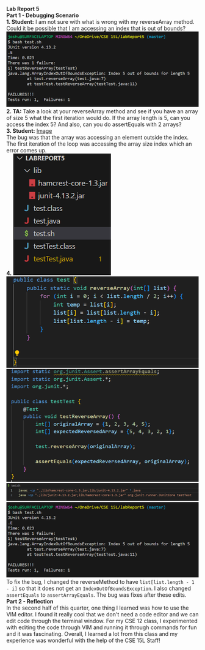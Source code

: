 **Lab Report 5**<br>
**Part 1 - Debugging Scenario**<br>
**1. Student:** I am not sure with what is wrong with my reverseArray method. Could it be possible that I am accessing an index that is out of bounds?<br>
![Image](image1.png) <br>
**2. TA:** Take a look at your reverseArray method and see if you have an array of size 5 what the first iteration would do. If the array length is 5, can you access the index 5? And also, can you do assertEquals with 2 arrays?<br>
**3. Student:** [Image](image7.png) <br>
The bug was that the array was accessing an element outside the index. The first iteration of the loop was accessing the array size index which an error comes up. <br>
**4.**
![Image](image5.png) <br>
![Image](image2.png) <br>
![Image](image3.png) <br>
![Image](image4.png) <br>
![Image](image1.png) <br>
To fix the bug, I changed the reverseMethod to have ```list[list.length - 1 - i]``` so that it does not get an ```IndexOutOfBoundsException```. I also changed ```assertEquals``` to ```assertArrayEquals```. The bug was fixes after these edits. 
**Part 2 - Reflection**<br>
In the second half of this quarter, one thing I learned was how to use the VIM editor. I found it really cool that we don't need a code editor and we can edit code through the terminal window. For my CSE 12 class, I experimented with editing the code through VIM and running it through commands for fun and it was fascinating. Overall, I learned a lot from this class and my experience was wonderful with the help of the CSE 15L Staff!
